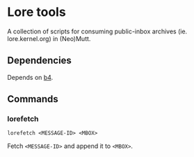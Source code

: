 Lore tools
==========

A collection of scripts for consuming public-inbox archives
(ie. lore.kernel.org) in (Neo)Mutt.

Dependencies
------------

Depends on [b4][b4].

Commands
--------

### lorefetch

    lorefetch <MESSAGE-ID> <MBOX>

Fetch `<MESSAGE-ID>` and append it to `<MBOX>`.

[b4]: https://pypi.org/project/b4/
